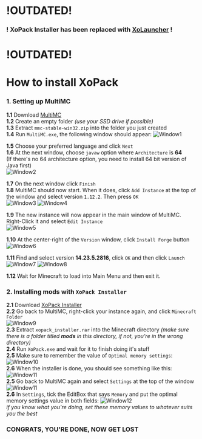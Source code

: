 # !OUTDATED!
### ! XoPack Installer has been replaced with [XoLauncher](https://github.com/x0reaxeax/XoLauncher) !
# !OUTDATED!



# How to install XoPack
### 1. Setting up MultiMC
 **1.1** Download [MultiMC](https://files.multimc.org/downloads/mmc-stable-win32.zip)  
 **1.2** Create an empty folder _(use your SSD drive if possible)_  
 **1.3** Extract `mmc-stable-win32.zip` into the folder you just created    
 **1.4** Run `MultiMC.exe`, the following window should appear: ![Window1]( https://i.imgur.com/d1UqL7w.png "Window1")  
   
 **1.5** Choose your preferred language and click `Next`  
 **1.6** At the next window, choose `javaw` option where `Architecture` is **64**  
 (If there's no 64 architecture option, you need to install 64 bit version of Java first)  
 ![Window2](https://i.imgur.com/1RjiEP2.png "Window2")  
   
 **1.7** On the next window click `Finish`  
 **1.8** MultiMC should now start. When it does, click `Add Instance` at the top of the window and select version `1.12.2`. Then press `OK`  
 ![Window3](https://i.imgur.com/LYKRCpu.png, "Window3")
 ![Window4](https://i.imgur.com/IJdVWOa.png, "Window4")  
   
 **1.9** The new instance will now appear in the main window of MultiMC. Right-Click it and select `Edit Instance`  
 ![Window5](https://i.imgur.com/sDsdr7q.png, "Window5")  
   
 **1.10** At the center-right of the `Version` window, click `Install Forge` button  
 ![Window6](https://i.imgur.com/lu1vnkS.png, "Window6")  
   
 **1.11** Find and select version **14.23.5.2816**, click `OK` and then click `Launch`  
 ![Window7](https://i.imgur.com/DgTsbAp.png, "Window7")
 ![Window8](https://i.imgur.com/4dV92WN.png, "Window8")
   
 **1.12** Wait for Minecraft to load into Main Menu and then exit it.  
### 2. Installing mods with `XoPack Installer`  
 **2.1** Download [XoPack Installer](https://github.com/x0reaxeax/MCModCtl/releases/download/1.0/xopack_installer.rar)  
 **2.2** Go back to MultiMC, right-click your instance again, and click `Minecraft Folder`    
 ![Window9](https://i.imgur.com/MH76hWv.png, "Window9")  
 **2.3** Extract `xopack_installer.rar` into the Minecraft directory *(make sure there is a folder titled **mods** in this directory, if not, you're in the wrong directory)*  
 **2.4** Run `XoPack.exe` and wait for it to finish doing it's stuff  
 **2.5** Make sure to remember the value of `Optimal memory settings`:
 ![Window10](https://i.imgur.com/NAEr3bk.png, "Window10")  
 **2.6** When the installer is done, you should see something like this: ![Window11](https://i.imgur.com/EM9rk98.png, "Window11")  
 **2.5** Go back to MultiMC again and select `Settings` at the top of the window  
 ![Window11](https://i.imgur.com/myWJm29.png, "Window11")  
 **2.6** In `Settings`, tick the EditBox that says `Memory` and put the optimal memory settings value in both fields: ![Window12](https://i.imgur.com/jpkBK31.png, "Window12")  
 *if you know what you're doing, set these memory values to whatever suits you the best*
 
 ### CONGRATS, YOU'RE DONE, NOW GET LOST
